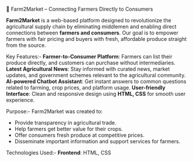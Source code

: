 🌾 Farm2Market – Connecting Farmers Directly to Consumers

**Farm2Market** is a web-based platform designed to revolutionize the agricultural supply chain by eliminating middlemen and enabling direct connections between **farmers and consumers**. Our goal is to empower farmers with fair pricing and buyers with fresh, affordable produce straight from the source.

Key Features:-
**Farmer-to-Consumer Platform**: Farmers can list their produce directly, and customers can purchase without intermediaries.
**Latest Agricultural News**: Stay informed with curated news, market updates, and government schemes relevant to the agricultural community.
**AI-powered Chatbot Assistant**: Get instant answers to common questions related to farming, crop prices, and platform usage.
**User-friendly Interface**: Clean and responsive design using **HTML, CSS** for smooth user experience.

Purpose:-
Farm2Market was created to:
* Provide transparency in agricultural trade.
* Help farmers get better value for their crops.
* Offer consumers fresh produce at competitive prices.
* Disseminate important information and support services for farmers.

Technologies Used:-
**Frontend**: HTML, CSS
